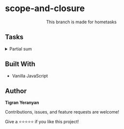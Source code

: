 # scope-and-closure

<p align="center">This branch is made for hometasks</p>

## Tasks

<details>
    <summary>Partial sum</summary>
    <br>
    
➡️ Task: Create a function that implements partial sum

➡️ Expected output

- sum(1)(2); // 3
- const addOne = sum(1)
- addOne(2); // 3
- const addTen = sum(10);
- addTen(2); // 12
- addOne(4); // 5
- addTen(10); // 20

➡️ [Solution](https://github.com/armeagle777/scope-and-closure/blob/master/homeTasks/partialSum.js)

</details>

## Built With

- Vanilla JavaScript

## Author

**Tigran Yeranyan**

Contributions, issues, and feature requests are welcome!

Give a ⭐️⭐️⭐️⭐️⭐️ if you like this project!
